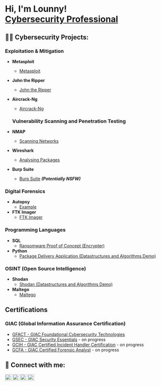 <h1>Hi, I'm Lounny! <br/><a href="https://www.linkedin.com/in/lounnyheredia/">Cybersecurity Professional</a>

  <h2>👨‍💻 Cybersecurity Projects:</h2>
  
  <h3>Exploitation & Mitigation</h3>

- <b>Metasploit</b>
  - [Metasploit](https://metasploit.com)
- <b>John the Ripper</b>
  - [John the Ripper](https://www.openwall.com/john/)
- <b>Aircrack-Ng</b>
  - [Aircrack-Ng](https://www.aircrack-ng.org/)

 
 
  <h3>Vulnerability Scanning and Penetration Testing</h3>

- <b>NMAP </b>
  - [Scanning Networks](https://nmap.org/)
- <b>Wireshark </b>
  - [Analysing Packages](https://wireshark.com)
- <b>Burp Suite</b>
  - [Burp Suite](https://github.com/joshmadakor1/4chan-Image-Analysis-Middleware-C964) <b><i>(Potentially NSFW)</b></i>

<h3>Digital Forensics</h3>

- <b>Autopsy</b>
  - [Example](https://autopsy.com/)
- <b>FTK Imager</b>
  - [FTK Imager](https://www.exterro.com/digital-forensics-software/ftk-imager)

<h3>Programming Languages</h3>

- <b>SQL</b>
  - [Ransomware Proof of Concept (Encrypter)](https://github.com/)
- <b>Python</b>
  - [Package Delivery Application (Datastructures and Algorithms Demo)](https://github.com/)
 
<h3>OSINT (Open Source Intelligence)</h3>

- <b>Shodan</b>
  - [Shodan (Datastructures and Algorithms Demo)](https://github.com/)
- <b>Maltego</b>
  - [Maltego ](https://www.maltego.com/categories/osint/) 

<h2>Certifications</h2>
 <h3>GIAC (Global Information Assurance Certification)</h3>

- [GFACT - GIAC Foundational Cybersecurity Technologies](https://www.giac.org/certifications/foundational-cybersecurity-technologies-gfact/)
- [GSEC - GIAC Security Essentials](https://www.giac.org/certifications/security-essentials-gsec/) - on progress
- [GCIH - GIAC Certified Incident Handler Certification](https://www.giac.org/certifications/certified-incident-handler-gcih/) - on progress
- [GCFA - GIAC Certified Forensic Analyst](https://www.giac.org/certifications/certified-forensic-analyst-gcfa/) - on progress

<h2> 🤳 Connect with me:</h2>

[<img align="left" alt="JoshMadakor | YouTube" width="22px" src="https://cdn.jsdelivr.net/npm/simple-icons@v3/icons/youtube.svg" />][youtube]
[<img align="left" alt="JoshMadakor | Twitter" width="22px" src="https://cdn.jsdelivr.net/npm/simple-icons@v3/icons/twitter.svg" />][twitter]
[<img align="left" alt="JoshMadakor | LinkedIn" width="22px" src="https://cdn.jsdelivr.net/npm/simple-icons@v3/icons/linkedin.svg" />][linkedin]
[<img align="left" alt="JoshMadakor | Instagram" width="22px" src="https://cdn.jsdelivr.net/npm/simple-icons@v3/icons/instagram.svg" />][instagram]

[twitter]: https://twitter.com/
[youtube]: https://www.youtube.com/c/
[instagram]: https://www.instagram.com/lounnyheredia/
[linkedin]: https://linkedin.com/in/lounnyheredia

<!--
**joshmadakor1/joshmadakor1** is a ✨ _special_ ✨ repository because its `README.md` (this file) appears on your GitHub profile.

Here are some ideas to get you started:

- 🔭 I’m currently working on ...
- 🌱 I’m currently learning ...
- 👯 I’m looking to collaborate on ...
- 🤔 I’m looking for help with ...
- 💬 Ask me about ...
- 📫 How to reach me: ...
- 😄 Pronouns: ...
- ⚡ Fun fact: ...
-->
